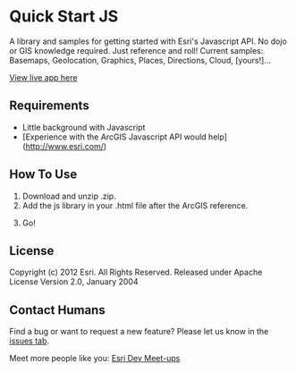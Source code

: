 Quick Start JS
===================================================

A library and samples for getting started with Esri's Javascript API.  No dojo or GIS knowledge required.  Just reference and roll!  Current samples: Basemaps, Geolocation, Graphics, Places, Directions, Cloud, [yours!]...

[View live app here](http://edn1.esri.com/quickstartjs/demo/landingpage.html)

Requirements
------------

* Little background with Javascript
* [Experience with the ArcGIS Javascript API would help] (http://www.esri.com/)

How To Use
----------

1. Download and unzip .zip.
2. Add the js library in your .html file after the ArcGIS reference.
<script type="text/javascript" src="http://serverapi.arcgisonline.com/jsapi/arcgis/?v=3.2compact"></script>

3. Go!

License
------------

Copyright (c) 2012 Esri. All Rights Reserved.
Released under Apache License Version 2.0, January 2004


Contact Humans
-------------

Find a bug or want to request a new feature?  Please let us know in the [issues tab](https://github.com/Esri/permission-test/issues).

Meet more people like you: [Esri Dev Meet-ups](http://www.esri.com/events/dev-meetup/index.html)
